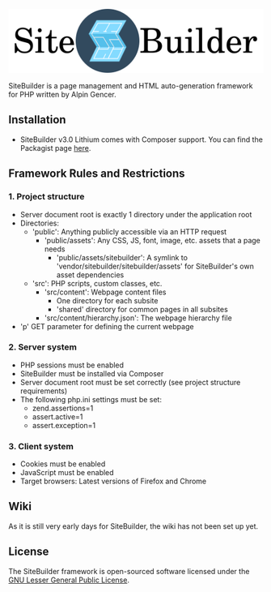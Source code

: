 <p align="center">
    <img alt="The SiteBuilder Logo" src="https://raw.githubusercontent.com/alpingencer/sitebuilder/v3/SiteBuilder.png">
</p>

SiteBuilder is a page management and HTML auto-generation framework for PHP written by Alpin Gencer.

## Installation

* SiteBuilder v3.0 Lithium comes with Composer support. You can find the Packagist
  page [here](https://packagist.org/packages/sitebuilder/sitebuilder).

## Framework Rules and Restrictions

### 1. Project structure

* Server document root is exactly 1 directory under the application root
* Directories:
    * 'public': Anything publicly accessible via an HTTP request
        * 'public/assets': Any CSS, JS, font, image, etc. assets that a page needs
            * 'public/assets/sitebuilder': A symlink to 'vendor/sitebuilder/sitebuilder/assets' for
              SiteBuilder's own asset dependencies
    * 'src': PHP scripts, custom classes, etc.
        * 'src/content': Webpage content files
            * One directory for each subsite
            * 'shared' directory for common pages in all subsites
        * 'src/content/hierarchy.json': The webpage hierarchy file
* 'p' GET parameter for defining the current webpage

### 2. Server system

* PHP sessions must be enabled
* SiteBuilder must be installed via Composer
* Server document root must be set correctly (see project structure requirements)
* The following php.ini settings must be set:
    * zend.assertions=1
    * assert.active=1
    * assert.exception=1

### 3. Client system

* Cookies must be enabled
* JavaScript must be enabled
* Target browsers: Latest versions of Firefox and Chrome

## Wiki

As it is still very early days for SiteBuilder, the wiki has not been set up yet.

## License

The SiteBuilder framework is open-sourced software licensed under
the [GNU Lesser General Public License](LICENSE.md).
